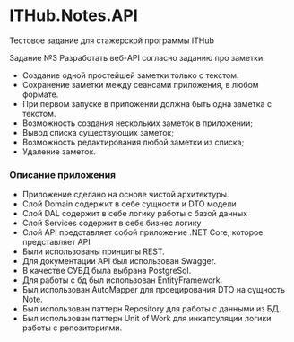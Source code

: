 # ITHub.Notes.API
Тестовое задание для стажерской программы ITHub

Задание №3
Разработать веб-API согласно заданию про заметки.

- Создание одной простейшей заметки только с текстом.
- Сохранение заметки между сеансами приложения, в любом формате.
- При первом запуске в приложении должна быть одна заметка с текстом.
- Возможность создания нескольких заметок в приложении;
- Вывод списка существующих заметок;
- Возможность редактирования любой заметки из списка;
- Удаление заметок.

### Описание приложения

- Приложение сделано на основе чистой архитектуры.
 - Слой Domain содержит в себе сущности и DTO модели
 - Слой DAL содержит в себе логику работы с базой данных
 - Слой Services содержит в себе бизнес логику 
 - Слой API представляет собой приложение .NET Core, которое представляет API 
- Были использованы принципы REST.
- Для документации API был использован Swagger.
- В качестве СУБД была выбрана PostgreSql.
- Для работы с бд был использован EntityFramework.
- Был использован AutoMapper для проецирования DTO на сущность Note.
- Был использован паттерн Repository для работы с данными из БД.
- Был использован паттерн Unit of Work для инкапсуляции логики работы с репозиториями.